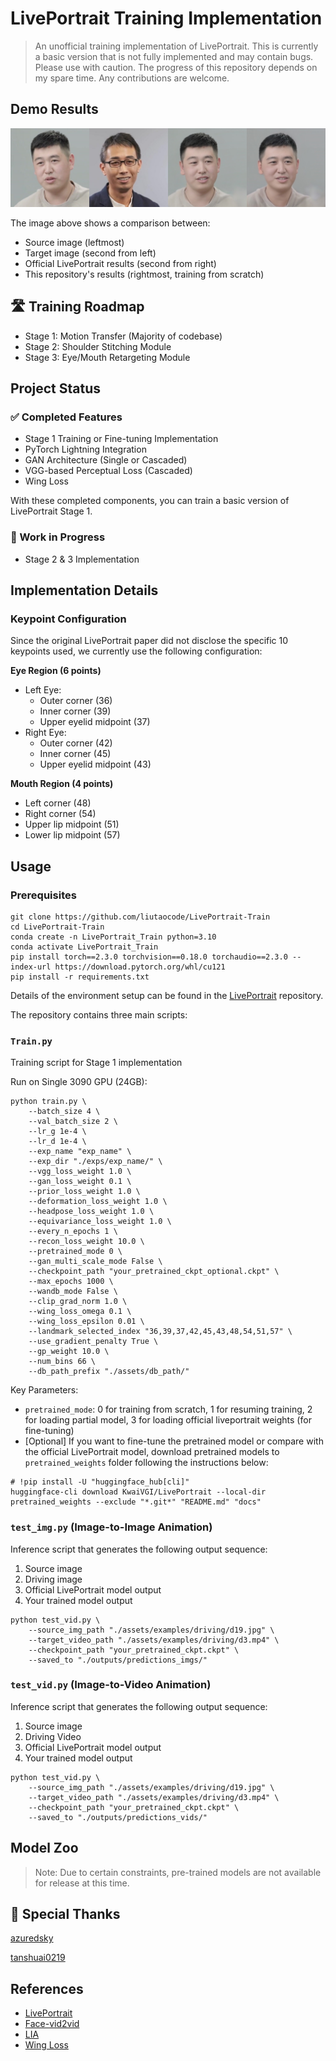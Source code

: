 # LivePortrait Training Implementation

> An unofficial training implementation of LivePortrait. This is currently a basic version that is not fully implemented and may contain bugs. Please use with caution.
> The progress of this repository depends on my spare time. Any contributions are welcome.

## Demo Results

![Demo comparison showing source, target, LivePortrait (official) and this repo's results](assets/demo.jpg)

The image above shows a comparison between:
- Source image (leftmost)
- Target image (second from left) 
- Official LivePortrait results (second from right)
- This repository's results (rightmost, training from scratch)

## 🛣️ Training Roadmap

- Stage 1: Motion Transfer (Majority of codebase)
- Stage 2: Shoulder Stitching Module
- Stage 3: Eye/Mouth Retargeting Module

## Project Status

### ✅ Completed Features
- Stage 1 Training or Fine-tuning Implementation
- PyTorch Lightning Integration  
- GAN Architecture (Single or Cascaded)
- VGG-based Perceptual Loss (Cascaded)
- Wing Loss

With these completed components, you can train a basic version of LivePortrait Stage 1.

### 🚧 Work in Progress
- Stage 2 & 3 Implementation

## Implementation Details

### Keypoint Configuration
Since the original LivePortrait paper did not disclose the specific 10 keypoints used, we currently use the following configuration:

**Eye Region (6 points)**
- Left Eye:
  - Outer corner (36)
  - Inner corner (39) 
  - Upper eyelid midpoint (37)
- Right Eye:
  - Outer corner (42)
  - Inner corner (45)
  - Upper eyelid midpoint (43)

**Mouth Region (4 points)**
- Left corner (48)
- Right corner (54)
- Upper lip midpoint (51) 
- Lower lip midpoint (57)

## Usage

### Prerequisites

```
git clone https://github.com/liutaocode/LivePortrait-Train
cd LivePortrait-Train
conda create -n LivePortrait_Train python=3.10
conda activate LivePortrait_Train
pip install torch==2.3.0 torchvision==0.18.0 torchaudio==2.3.0 --index-url https://download.pytorch.org/whl/cu121
pip install -r requirements.txt

```

Details of the environment setup can be found in the [LivePortrait](https://github.com/KwaiVGI/LivePortrait) repository.


The repository contains three main scripts:

### `Train.py`
Training script for Stage 1 implementation

Run on Single 3090 GPU (24GB):

```
python train.py \
    --batch_size 4 \
    --val_batch_size 2 \
    --lr_g 1e-4 \
    --lr_d 1e-4 \
    --exp_name "exp_name" \
    --exp_dir "./exps/exp_name/" \
    --vgg_loss_weight 1.0 \
    --gan_loss_weight 0.1 \
    --prior_loss_weight 1.0 \
    --deformation_loss_weight 1.0 \
    --headpose_loss_weight 1.0 \
    --equivariance_loss_weight 1.0 \
    --every_n_epochs 1 \
    --recon_loss_weight 10.0 \
    --pretrained_mode 0 \
    --gan_multi_scale_mode False \
    --checkpoint_path "your_pretrained_ckpt_optional.ckpt" \
    --max_epochs 1000 \
    --wandb_mode False \
    --clip_grad_norm 1.0 \
    --wing_loss_omega 0.1 \
    --wing_loss_epsilon 0.01 \
    --landmark_selected_index "36,39,37,42,45,43,48,54,51,57" \
    --use_gradient_penalty True \
    --gp_weight 10.0 \
    --num_bins 66 \
    --db_path_prefix "./assets/db_path/"

```

Key Parameters:
- `pretrained_mode`: 0 for training from scratch, 1 for resuming training, 2 for loading partial model, 3 for loading official liveportrait weights (for fine-tuning)
- [Optional] If you want to fine-tune the pretrained model or compare with the official LivePortrait model, download pretrained models to `pretrained_weights` folder following the instructions below:

```
# !pip install -U "huggingface_hub[cli]"
huggingface-cli download KwaiVGI/LivePortrait --local-dir pretrained_weights --exclude "*.git*" "README.md" "docs"
```


### `test_img.py` (Image-to-Image Animation)

Inference script that generates the following output sequence:
1. Source image
2. Driving image  
3. Official LivePortrait model output
4. Your trained model output

```
python test_vid.py \
    --source_img_path "./assets/examples/driving/d19.jpg" \
    --target_video_path "./assets/examples/driving/d3.mp4" \
    --checkpoint_path "your_pretrained_ckpt.ckpt" \
    --saved_to "./outputs/predictions_imgs/"

```

### `test_vid.py` (Image-to-Video Animation)

Inference script that generates the following output sequence:
1. Source image
2. Driving Video  
3. Official LivePortrait model output
4. Your trained model output

```
python test_vid.py \
    --source_img_path "./assets/examples/driving/d19.jpg" \
    --target_video_path "./assets/examples/driving/d3.mp4" \
    --checkpoint_path "your_pretrained_ckpt.ckpt" \
    --saved_to "./outputs/predictions_vids/"
```

## Model Zoo

> Note: Due to certain constraints, pre-trained models are not available for release at this time.


## 🙏 Special Thanks 

[azuredsky](https://github.com/azuredsky)

[tanshuai0219](https://github.com/tanshuai0219)

## References 
- [LivePortrait](https://github.com/KwaiVGI/LivePortrait)
- [Face-vid2vid](https://github.com/zhengkw18/face-vid2vid)
- [LIA](https://github.com/wyhsirius/LIA)
- [Wing Loss](https://github.com/elliottzheng/AdaptiveWingLoss/blob/master/wing_loss.py)


